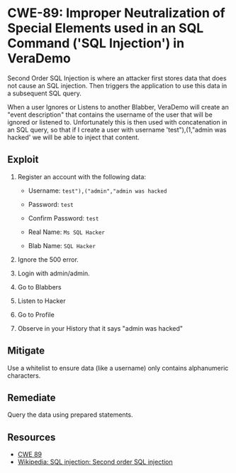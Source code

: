 CWE-89: Improper Neutralization of Special Elements used in an SQL Command ('SQL Injection') in VeraDemo
========================================================================================================

Second Order SQL Injection is where an attacker first stores data that does not cause an SQL injection.
Then triggers the application to use this data in a subsequent SQL query.

When a user Ignores or Listens to another Blabber, VeraDemo will create an "event description" that contains
the username of the user that will be ignored or listened to. Unfortunately this is then used with concatenation
in an SQL query, so that if I create a user with username 'test"),(1,"admin was hacked' we will be able to inject that content.

Exploit
-------
1. Register an account with the following data:
   
   - Username: `test"),("admin","admin was hacked`
   
   - Password: `test`
   
   - Confirm Password: `test`
   
   - Real Name: `Ms SQL Hacker`
   
   - Blab Name: `SQL Hacker`

2. Ignore the 500 error.
3. Login with admin/admin.
4. Go to Blabbers
5. Listen to Hacker
6. Go to Profile
7. Observe in your History that it says "admin was hacked"

Mitigate
--------
Use a whitelist to ensure data (like a username) only contains alphanumeric characters.

Remediate
---------
Query the data using prepared statements.

Resources
---------
* [CWE 89](https://cwe.mitre.org/data/definitions/89.html)
* [Wikipedia: SQL injection: Second order SQL injection](https://en.wikipedia.org/wiki/SQL_injection#Second_order_SQL_injection)
